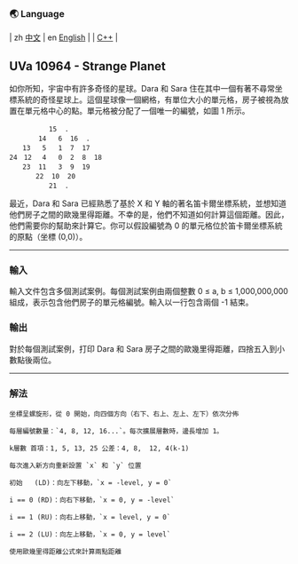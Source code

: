 ### 🌏 **Language**
| zh [中文](md10964_zh.md) | en [English](md10964_en.md) | 
| [C++](UVa10964.cpp) |


<aside>

## **UVa 10964 - Strange Planet**

如你所知，宇宙中有許多奇怪的星球。Dara 和 Sara 住在其中一個有著不尋常坐標系統的奇怪星球上。這個星球像一個網格，有單位大小的單元格，房子被視為放置在單元格中心的點。單元格被分配了一個唯一的編號，如圖 1 所示。

```
　　　　　　15  .
　　    14   6  16  .
　　13   5   1  7  17
24　12 　4   0  2  8  18
　　23  11   3  9  19
　　　　22  10  20  
　　　　　　21  .
```

最近，Dara 和 Sara 已經熟悉了基於 X 和 Y 軸的著名笛卡爾坐標系統，並想知道他們房子之間的歐幾里得距離。不幸的是，他們不知道如何計算這個距離。因此，他們需要你的幫助來計算它。你可以假設編號為 0 的單元格位於笛卡爾坐標系統的原點（坐標 (0,0)）。

---

### **輸入**

輸入文件包含多個測試案例。每個測試案例由兩個整數 0 ≤ a, b ≤ 1,000,000,000 組成，表示包含他們房子的單元格編號。輸入以一行包含兩個 -1 結束。

### **輸出**

對於每個測試案例，打印 Dara 和 Sara 房子之間的歐幾里得距離，四捨五入到小數點後兩位。

---

</aside>

### 解法
<aside>

    坐標呈螺旋形，從 0 開始，向四個方向（右下、右上、左上、左下）依次分佈

    每層編號數量：`4, 8, 12, 16...`。每次擴展層數時，邊長增加 1。

    k層數 首項：1, 5, 13, 25 公差：4, 8,  12, 4(k-1)  

    每次進入新方向重新設置 `x` 和 `y` 位置

    初始   (LD)：向左下移動，`x = -level, y = 0`

    i == 0 (RD)：向右下移動，`x = 0, y = -level`

    i == 1 (RU)：向右上移動，`x = level, y = 0`

    i == 2 (LU)：向左上移動，`x = 0, y = level`

    使用歐幾里得距離公式來計算兩點距離
</aside>
